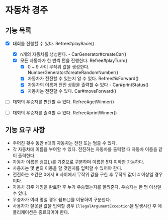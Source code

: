 # 자동차 경주

## 기능 목록
- [X] 대회를 진행할 수 있다. Refree#playRace()
  - [X] n개의 자동차를 생성한다. - CarGenerator#createCar()
  - [X] 모든 자동차가 한 번씩 턴을 진행한다. Refree#playTurn()
    - [X] 0 ~ 9 사이 무작위 값을 생성한다. NumberGenerator#createRandomNumber()
    - [X] 자동차가 전진할 수 있는지 알 수 있다. Refree#isForward()
    - [X] 자동차의 이름과 전진 상황을 출력할 수 있다 - Car#printStatus()
    - [X] 자동차는 전진할 수 있다. Car#moveForward()
- [ ] 대회의 우승자를 판단할 수 있다. Refree#getWinner()
- [ ] 대회의 우승자를 출력할 수 있다. Refree#printWinner()


## 기능 요구 사항

- 주어진 횟수 동안 n대의 자동차는 전진 또는 멈출 수 있다.
- 각 자동차에 이름을 부여할 수 있다. 전진하는 자동차를 출력할 때 자동차 이름을 같이 출력한다.
- 자동차 이름은 쉼표(,)를 기준으로 구분하며 이름은 5자 이하만 가능하다.
- 사용자는 몇 번의 이동을 할 것인지를 입력할 수 있어야 한다.
- 전진하는 조건은 0에서 9 사이에서 무작위 값을 구한 후 무작위 값이 4 이상일 경우이다.
- 자동차 경주 게임을 완료한 후 누가 우승했는지를 알려준다. 우승자는 한 명 이상일 수 있다.
- 우승자가 여러 명일 경우 쉼표(,)를 이용하여 구분한다.
- 사용자가 잘못된 값을 입력할 경우 `IllegalArgumentException`을 발생시킨 후 애플리케이션은 종료되어야 한다.